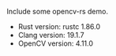 Include some opencv-rs demo.

- Rust version: rustc 1.86.0
- Clang version: 19.1.7
- OpenCV version: 4.11.0
